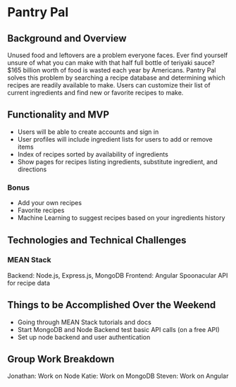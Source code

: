# Pantry Pal

## Background and Overview
Unused food and leftovers are a problem everyone faces. Ever find yourself unsure of what you can make with that half full bottle of teriyaki sauce? $165 billion worth of food is wasted each year by Americans. Pantry Pal solves this problem by searching a recipe database and determining which recipes are readily available to make. Users can customize their list of current ingredients and find new or favorite recipes to make.

## Functionality and MVP
* Users will be able to create accounts and sign in
* User profiles will include ingredient lists for users to add or remove items
* Index of recipes sorted by availability of ingredients
* Show pages for recipes listing ingredients, substitute ingredient, and directions

### Bonus
* Add your own recipes
* Favorite recipes
* Machine Learning to suggest recipes based on your ingredients history

## Technologies and Technical Challenges
### MEAN Stack
Backend: Node.js, Express.js, MongoDB
Frontend: Angular
Spoonacular API for recipe data

## Things to be Accomplished Over the Weekend
* Going through MEAN Stack tutorials and docs
* Start MongoDB and Node Backend test basic API calls (on a free API)
* Set up node backend and user authentication

## Group Work Breakdown
Jonathan: Work on Node
Katie: Work on MongoDB
Steven: Work on Angular
